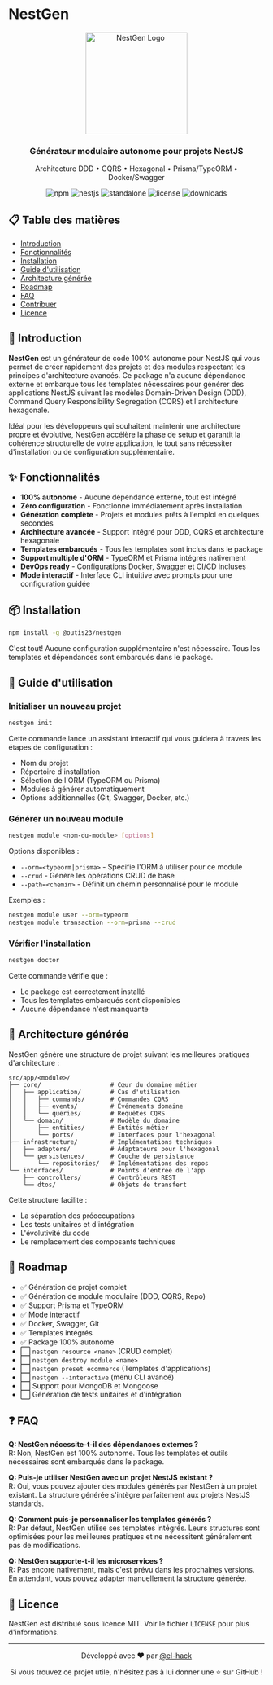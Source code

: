 # NestGen

<div align="center">
  <img src="https://raw.githubusercontent.com/outis23/nestgen-js/main/assets/logo.png" alt="NestGen Logo" width="200" />
  <h3>Générateur modulaire autonome pour projets NestJS</h3>
  <p>Architecture DDD • CQRS • Hexagonal • Prisma/TypeORM • Docker/Swagger</p>

  ![npm](https://img.shields.io/npm/v/@outis23/nestgen?color=crimson&style=for-the-badge)
  ![nestjs](https://img.shields.io/badge/NestJS-Scaffolded-red?style=for-the-badge&logo=nestjs)
  ![standalone](https://img.shields.io/badge/100%25-Autonome-brightgreen?style=for-the-badge)
  ![license](https://img.shields.io/npm/l/@outis23/nestgen?color=blue&style=for-the-badge)
  ![downloads](https://img.shields.io/npm/dm/@outis23/nestgen?color=green&style=for-the-badge)
</div>

## 📋 Table des matières

- [Introduction](#-introduction)
- [Fonctionnalités](#-fonctionnalités)
- [Installation](#-installation)
- [Guide d'utilisation](#-guide-dutilisation)
- [Architecture générée](#-architecture-générée)
- [Roadmap](#-roadmap)
- [FAQ](#-faq)
- [Contribuer](#-contribuer)
- [Licence](#-licence)

## 🚀 Introduction

**NestGen** est un générateur de code 100% autonome pour NestJS qui vous permet de créer rapidement des projets et des modules respectant les principes d'architecture avancés. Ce package n'a aucune dépendance externe et embarque tous les templates nécessaires pour générer des applications NestJS suivant les modèles Domain-Driven Design (DDD), Command Query Responsibility Segregation (CQRS) et l'architecture hexagonale.

Idéal pour les développeurs qui souhaitent maintenir une architecture propre et évolutive, NestGen accélère la phase de setup et garantit la cohérence structurelle de votre application, le tout sans nécessiter d'installation ou de configuration supplémentaire.

## ✨ Fonctionnalités

- **100% autonome** - Aucune dépendance externe, tout est intégré
- **Zéro configuration** - Fonctionne immédiatement après installation
- **Génération complète** - Projets et modules prêts à l'emploi en quelques secondes
- **Architecture avancée** - Support intégré pour DDD, CQRS et architecture hexagonale
- **Templates embarqués** - Tous les templates sont inclus dans le package
- **Support multiple d'ORM** - TypeORM et Prisma intégrés nativement
- **DevOps ready** - Configurations Docker, Swagger et CI/CD incluses
- **Mode interactif** - Interface CLI intuitive avec prompts pour une configuration guidée

## 📦 Installation

```bash
npm install -g @outis23/nestgen
```

C'est tout! Aucune configuration supplémentaire n'est nécessaire. Tous les templates et dépendances sont embarqués dans le package.

## 🔧 Guide d'utilisation

### Initialiser un nouveau projet

```bash
nestgen init
```

Cette commande lance un assistant interactif qui vous guidera à travers les étapes de configuration :
- Nom du projet
- Répertoire d'installation
- Sélection de l'ORM (TypeORM ou Prisma)
- Modules à générer automatiquement
- Options additionnelles (Git, Swagger, Docker, etc.)

### Générer un nouveau module

```bash
nestgen module <nom-du-module> [options]
```

Options disponibles :
- `--orm=<typeorm|prisma>` - Spécifie l'ORM à utiliser pour ce module
- `--crud` - Génère les opérations CRUD de base
- `--path=<chemin>` - Définit un chemin personnalisé pour le module

Exemples :
```bash
nestgen module user --orm=typeorm
nestgen module transaction --orm=prisma --crud
```

### Vérifier l'installation

```bash
nestgen doctor
```

Cette commande vérifie que :
- Le package est correctement installé
- Tous les templates embarqués sont disponibles
- Aucune dépendance n'est manquante

## 📁 Architecture générée

NestGen génère une structure de projet suivant les meilleures pratiques d'architecture :

```
src/app/<module>/
├── core/                   # Cœur du domaine métier
│   ├── application/        # Cas d'utilisation
│   │   ├── commands/       # Commandes CQRS
│   │   ├── events/         # Événements domaine
│   │   └── queries/        # Requêtes CQRS
│   └── domain/             # Modèle du domaine
│       ├── entities/       # Entités métier
│       └── ports/          # Interfaces pour l'hexagonal
├── infrastructure/         # Implémentations techniques
│   ├── adapters/           # Adaptateurs pour l'hexagonal
│   └── persistences/       # Couche de persistance
│       └── repositories/   # Implémentations des repos
└── interfaces/             # Points d'entrée de l'app
    ├── controllers/        # Contrôleurs REST
    └── dtos/               # Objets de transfert
```

Cette structure facilite :
- La séparation des préoccupations
- Les tests unitaires et d'intégration
- L'évolutivité du code
- Le remplacement des composants techniques

## 🔮 Roadmap

- ✅ Génération de projet complet
- ✅ Génération de module modulaire (DDD, CQRS, Repo)
- ✅ Support Prisma et TypeORM
- ✅ Mode interactif
- ✅ Docker, Swagger, Git
- ✅ Templates intégrés
- ✅ Package 100% autonome
- ⬜ `nestgen resource <name>` (CRUD complet)
- ⬜ `nestgen destroy module <name>`
- ⬜ `nestgen preset ecommerce` (Templates d'applications)
- ⬜ `nestgen --interactive` (menu CLI avancé)
- ⬜ Support pour MongoDB et Mongoose
- ⬜ Génération de tests unitaires et d'intégration

## ❓ FAQ

**Q: NestGen nécessite-t-il des dépendances externes ?**  
R: Non, NestGen est 100% autonome. Tous les templates et outils nécessaires sont embarqués dans le package.

**Q: Puis-je utiliser NestGen avec un projet NestJS existant ?**  
R: Oui, vous pouvez ajouter des modules générés par NestGen à un projet existant. La structure générée s'intègre parfaitement aux projets NestJS standards.

**Q: Comment puis-je personnaliser les templates générés ?**  
R: Par défaut, NestGen utilise ses templates intégrés. Leurs structures sont optimisées pour les meilleures pratiques et ne nécessitent généralement pas de modifications.

**Q: NestGen supporte-t-il les microservices ?**  
R: Pas encore nativement, mais c'est prévu dans les prochaines versions. En attendant, vous pouvez adapter manuellement la structure générée.

<!-- ## 👥 Contribuer

Les contributions sont les bienvenues ! Pour contribuer :

1. Forkez le dépôt
2. Créez une branche pour votre fonctionnalité (`git checkout -b feature/amazing-feature`)
3. Commitez vos changements (`git commit -m 'feat: add amazing feature'`)
4. Poussez vers la branche (`git push origin feature/amazing-feature`)
5. Ouvrez une Pull Request

Veuillez consulter le fichier `CONTRIBUTING.md` pour plus de détails. -->

## 📄 Licence

NestGen est distribué sous licence MIT. Voir le fichier `LICENSE` pour plus d'informations.

---

<div align="center">
  <p>Développé avec ❤️ par <a href="https://github.com/el-hack">@el-hack</a></p>
  <p>Si vous trouvez ce projet utile, n'hésitez pas à lui donner une ⭐️ sur GitHub !</p>
</div>